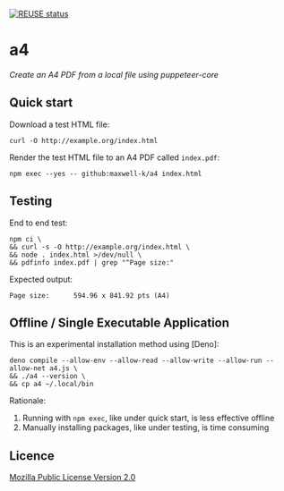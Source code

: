 [![REUSE status](https://api.reuse.software/badge/github.com/maxwell-k/a4)](https://api.reuse.software/info/github.com/maxwell-k/a4)

# a4

_Create an A4 PDF from a local file using puppeteer-core_

## Quick start

Download a test HTML file:

    curl -O http://example.org/index.html

Render the test HTML file to an A4 PDF called `index.pdf`:

    npm exec --yes -- github:maxwell-k/a4 index.html

## Testing

End to end test:

    npm ci \
    && curl -s -O http://example.org/index.html \
    && node . index.html >/dev/null \
    && pdfinfo index.pdf | grep "^Page size:"

Expected output:

    Page size:      594.96 x 841.92 pts (A4)

## Offline / Single Executable Application

This is an experimental installation method using [Deno]:

    deno compile --allow-env --allow-read --allow-write --allow-run --allow-net a4.js \
    && ./a4 --version \
    && cp a4 ~/.local/bin

Rationale:

1. Running with `npm exec`, like under quick start, is less effective offline
2. Manually installing packages, like under testing, is time consuming

<!-- Bump the version number and tag a new release with:

    npm version patch

-->

## Licence

[Mozilla Public License Version 2.0](https://mozilla.org/MPL/2.0/)

<!-- vim: set filetype=markdown.htmlCommentNoSpell  : -->

